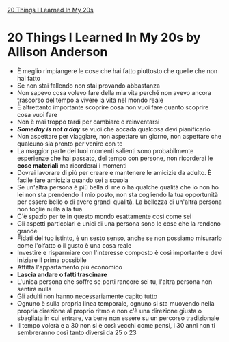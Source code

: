 [20 Things I Learned In My 20s](https://www.youtube.com/watch?v=0B4xFOtpaSI&list=WL&index=13 "20 Things I Learned In My 20s")

# 20 Things I Learned In My 20s by Allison Anderson
- È meglio rimpiangere le cose che hai fatto piuttosto che quelle che non hai fatto
- Se non stai fallendo non stai provando abbastanza
- Non sapevo cosa volevo fare della mia vita perché non avevo ancora trascorso del tempo a vivere la vita nel mondo reale
- È altrettanto importante scoprire cosa non vuoi fare quanto scoprire cosa vuoi fare
- Non è mai troppo tardi per cambiare o reinventarsi
- ***Someday is not a day*** se vuoi che accada qualcosa devi pianificarlo
- Non aspettare per viaggiare, non aspettare un giorno, non aspettare che qualcuno sia pronto per venire con te
- La maggior parte dei tuoi momenti salienti sono probabilmente esperienze che hai passato, del tempo con persone, non ricorderai le **cose materiali** ma ricorderai i momenti
- Dovrai lavorare di più per creare e mantenere le amicizie da adulto. È facile fare amicizia quando sei a scuola
- Se un'altra persona è più bella di me o ha qualche qualità che io non ho lei non sta prendendo il mio posto, non sta cogliendo la tua opportunità per essere bello o di avere grandi qualità. La bellezza di un'altra persona non toglie nulla alla tua
- C'è spazio per te in questo mondo esattamente così come sei
- Gli aspetti particolari e unici di una persona sono le cose che la rendono grande
- Fidati del tuo istinto, è un sesto senso, anche se non possiamo misurarlo come l'olfatto o il gusto è una cosa reale
- Investire e risparmiare con l'interesse composto è così importante e devi iniziare il prima possibile
- Affitta l'appartamento più economico
- **Lascia andare o fatti trascinare**
- L'unica persona che soffre se porti rancore sei tu, l'altra persona non sentirà nulla
- Gli adulti non hanno necessariamente capito tutto
- Ognuno è sulla propria linea temporale, ognuno si sta muovendo nella propria direzione al proprio ritmo e non c'è una direzione giusta o sbagliata in cui entrare, va bene non essere su un percorso tradizionale
- Il tempo volerà e a 30 non si è così vecchi come pensi, i 30 anni non ti sembreranno così tanto diversi da 25 o 23